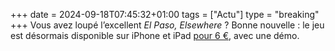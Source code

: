 +++ 
date = 2024-09-18T07:45:32+01:00
tags = ["Actu"]
type = "breaking"
+++ 
Vous avez loupé l’excellent *El Paso, Elsewhere* ? Bonne nouvelle : le jeu est désormais disponible sur iPhone et iPad [pour 6 €](https://apps.apple.com/us/app/el-paso-elsewhere/id6472330346?l=fr-FR), avec une démo.